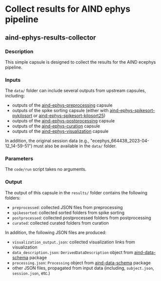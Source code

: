 # Collect results for AIND ephys pipeline
## aind-ephys-results-collector


### Description

This simple capsule is designed to collect the results for the AIND ecephys pipeline. 


### Inputs

The `data/` folder can include several outputs from upstream capsules, including:

- outputs of the [aind-ephys-preprocessing](https://github.com/AllenNeuralDynamics/aind-ephys-preprocessing) capsule
- outputs of the spike sorting capsule (either with [aind-ephys-spikesort-pykilosort](https://github.com/AllenNeuralDynamics/aind-ephys-spikesort-pykilosort) or [aind-ephys-spikesort-kilosort25](https://github.com/AllenNeuralDynamics/aind-ephys-spikesort-kilosort25))
- outputs of the [aind-ephys-postprocessing](https://github.com/AllenNeuralDynamics/aind-ephys-postprocessing) capsule
- outputs of the [aind-ephys-curation](https://github.com/AllenNeuralDynamics/aind-ephys-curation) capsule
- outputs of the [aind-ephys-visualization](https://github.com/AllenNeuralDynamics/aind-ephys-visualization) capsule

In addition, the original session data (e.g., "ecephys_664438_2023-04-12_14-59-51") must also be available in the `data/` folder.



### Parameters

The `code/run` script takes no arguments.


### Output

The output of this capsule in the `results/` folder contains the following folders:

- `preprocessed`: collected JSON files from preprocessing
- `spikesorted`: collected sorted folders from spike sorting
- `postprocessed`: collected postprocessed folders from postprocessing
- `curated`: collected curated folders from curation

In addition, the following JSON files are produced:

- `visualization_output.json`: collected visualization links from visualization
- `data_description.json`: `DerivedDataDescription` object from [aind-data-schema](https://aind-data-schema.readthedocs.io/en/stable/) package
- `processing.json`: `Processing` object from [aind-data-schema](https://aind-data-schema.readthedocs.io/en/stable/) package
- other JSON files, propagated from input data (including, `subject.json`, `session.json`, etc.)
